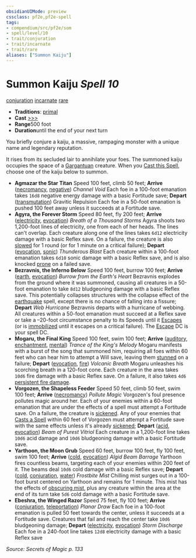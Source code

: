 ```yaml
---
obsidianUIMode: preview
cssclass: pf2e,pf2e-spell
tags:
- compendium/src/pf2e/som
- spell/level/10
- trait/conjuration
- trait/incarnate
- trait/rare
aliases: ["Summon Kaiju"]
---
```

# Summon Kaiju *Spell 10*   
[conjuration](rules/traits/conjuration.md)  [incarnate](rules/traits/incarnate-som.md)  [rare](rules/traits/rare.md)  

- **Traditions**: [primal](rules/traits/primal.md)
- **Cast** [>>>](rules/core-rulebook/chapter-9-playing-the-game.md#Actions "Three-Action") 
- **Range**500 foot
- **Duration**until the end of your next turn

You briefly conjure a kaiju, a massive, rampaging monster with a unique name and legendary reputation.

It rises from its secluded lair to annihilate your foes. The summoned kaiju occupies the space of a [Gargantuan](rules/traits/gargantuan-b1.md) creature. When you [Cast this Spell](rules/actions/cast-a-spell.md), choose one of the kaiju below to summon.

- **Agmazar the Star Titan** Speed 100 feet, climb 50 feet; **Arrive** ([necromancy](rules/traits/necromancy.md), [negative](rules/traits/negative.md)) _Channel Void_ Each foe in a 100-foot emanation takes `16d8` negative energy damage with a basic Fortitude save; **Depart** ([transmutation](rules/traits/transmutation.md)) Gravitic Repulsion Each foe in a 50-foot emanation is pushed 100 feet away unless it succeeds at a Fortitude save.
- **Agyra, the Forever Storm** Speed 80 feet, fly 200 feet; **Arrive** ([electricity](rules/traits/electricity.md), [evocation](rules/traits/evocation.md)) _Breath of a Thousand Storms_ Agyra shoots two 1,200-foot lines of electricity, one from each of her heads. The lines can't overlap. Each creature along one of the lines takes `6d12` electricity damage with a basic Reflex save. On a failure, the creature is also [slowed](rules/conditions.md#Slowed) for 1 round (or for 1 minute on a critical failure); **Depart** ([evocation](rules/traits/evocation.md), [sonic](rules/traits/sonic.md)) _Thunderous Blast_ Each creature within a 100-foot emanation takes `6d10` sonic damage with a basic Reflex save, and is also knocked [prone](rules/conditions.md#Prone) on a failed save.
- **Bezravnis, the Inferno Below** Speed 100 feet, burrow 100 feet; **Arrive** ([earth](rules/traits/earth.md), [evocation](rules/traits/evocation.md)) _Burrow from the Earth's Heart_ Bezravnis explodes from the ground where it was summoned, causing all creatures in a 50-foot emanation to take `8d12` bludgeoning damage with a basic Reflex save. This potentially collapses structures with the collapse effect of the [earthquake](compendium/spells/earthquake.md) spell, except there is no chance of falling into a fissure; **Depart** _Web Hurricane_ Bezravnis departs with a hurricane of webbing. All creatures within a 50-foot emanation must succeed at a Reflex save or take a –20-foot circumstance penalty to its Speeds until it [Escapes](rules/actions/escape.md) (or is [immobilized](rules/conditions.md#Immobilized) until it escapes on a critical failure). The [Escape](rules/actions/escape.md) DC is your spell DC.
- **Mogaru, the Final King** Speed 100 feet, swim 100 feet; **Arrive** ([auditory](rules/traits/auditory.md), [enchantment](rules/traits/enchantment.md), [mental](rules/traits/mental.md)) _Trance of the King's Melody_ Mogaru manifests with a burst of the song that summoned him, requiring all foes within 60 feet who can hear him to attempt a Will save, leaving them [stunned](rules/conditions.md#Stunned) on a failure; **Depart** ([evocation](rules/traits/evocation.md), [fire](rules/traits/fire.md)) _Volcanic Breath_ Mogaru unleashes his scorching breath in a 120-foot cone. Each creature in the area takes `10d6` fire damage with a basic Reflex save. On a failure, it also takes `4d6` [persistent fire damage](rules/conditions.md#Persistent%20Damage).
- **Vorgozen, the Shapeless Feeder** Speed 50 feet, climb 50 feet, swim 100 feet; **Arrive** ([necromancy](rules/traits/necromancy.md)) _Pollute Magic_ Vorgozen's foul presence pollutes magic around her. Each of your enemies within a 60-foot emanation that are under the effects of a spell must attempt a Fortitude save. On a failure, the creature is [sickened](rules/conditions.md#Sickened). Any of your enemies that [Casts a Spell](rules/actions/cast-a-spell.md) within 60 feet of Vorgozen must attempt a Fortitude save with the same effects unless it's already [sickened](rules/conditions.md#Sickened); **Depart** ([acid](rules/traits/acid.md), [evocation](rules/traits/evocation.md)) _Beam of Purest Vitriol_ Each creature in a 1,200-foot line takes `10d6` acid damage and `10d6` bludgeoning damage with a basic Fortitude save.
- **Yarthoon, the Moon Grub** Speed 60 feet, burrow 100 feet, fly 100 feet, swim 100 feet; **Arrive** ([cold](rules/traits/cold.md), [evocation](rules/traits/evocation.md)) _Algid Beam Barrage_ Yarthoon fires countless beams, targeting each of your enemies within 200 feet of it. The beams deal `10d6` cold damage with a basic Reflex save; **Depart** ([cold](rules/traits/cold.md), [conjuration](rules/traits/conjuration.md), [water](rules/traits/water.md)) _Frostbite Mist_ Chilling mist surges out in a 100-foot burst centered on Yarthoon and remains for 1 minute. This mist has the effects of [obscuring mist](compendium/spells/obscuring-mist.md), plus any creature within the area at the end of its turn take `5d6` cold damage with a basic Fortitude save.
- **Ebeshra, the Winged Razor** Speed 75 feet, fly 100 feet; **Arrive** ([conjuration](rules/traits/conjuration.md), [teleportation](rules/traits/teleportation.md)) _Planar Draw_ Each foe in a 100-foot emanation is pulled 50 feet towards the center, unless it succeeds at a Fortitude save. Creatures that fail and reach the center take `10d6` bludgeoning damage; **Depart** ([electricity](rules/traits/electricity.md), [evocation](rules/traits/evocation.md)) _Storm Discharge_ Each foe in a 240-foot line takes `12d8` electricity damage with a basic Reflex save

*Source: Secrets of Magic p. 133*